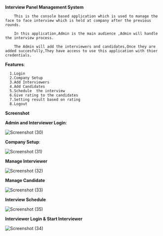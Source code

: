 **Interview Panel Management System**

        This is the console based application which is used to manage the face to face interview which is held at company after the previous rounds.
        
        In this application,Admin is the main audience ,Admin will handle the interview process.
        
        The Admin will add the interviewers and candidates,Once they are added succesfully,They have access to use this application with thier credentials.
        
**Features**:

      1.Login
      2.Company Setup
      3.Add Interviewers
      4.Add Candidates
      5.Schedule  the interview
      6.Give rating to the candidates
      7.Setting result based on rating
      8.Logout

**Screenshot**

**Admin and Interviewer Login**:

![Screenshot (30)](https://github.com/balaji2107/console_application/assets/160450669/c54aec1c-25d2-43e1-8f51-01ec010d2298)

**Company Setup**:

![Screenshot (31)](https://github.com/balaji2107/console_application/assets/160450669/9430309e-44b1-4545-b75b-5f44f0e5c90e)

**Manage Interviewer**

![Screenshot (32)](https://github.com/balaji2107/console_application/assets/160450669/a9c50507-b40a-4284-aba3-858a084f0686)

**Manage Candidate**

![Screenshot (33)](https://github.com/balaji2107/console_application/assets/160450669/75b87d7a-db4f-4cae-a877-12d518e2a27f)

**Interview Schedule**

![Screenshot (35)](https://github.com/balaji2107/console_application/assets/160450669/13e1e2af-937d-41a5-abdf-af4861f88a7c)

**Interviewer Login & Start Interviewer**

![Screenshot (34)](https://github.com/balaji2107/console_application/assets/160450669/6da71db8-caf8-407e-9eb5-f73815524611)









